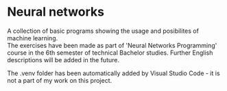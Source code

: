 # Neural networks

A collection of basic programs showing the usage and posibilites of machine learning.  
The exercises have been made as part of 'Neural Networks Programming' course in the 6th semester of technical Bachelor studies. Further English descriptions will be added in the future.  

The .venv folder has been automatically added by Visual Studio Code - it is not a part of my work on this project.
